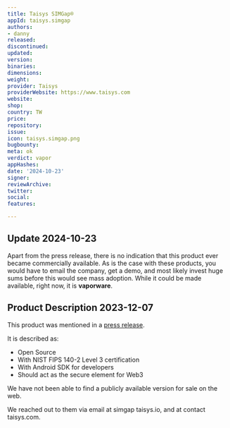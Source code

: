 ```yaml
---
title: Taisys SIMGap®
appId: taisys.simgap
authors:
- danny
released: 
discontinued: 
updated: 
version: 
binaries: 
dimensions: 
weight: 
provider: Taisys
providerWebsite: https://www.taisys.com
website: 
shop: 
country: TW
price: 
repository: 
issue: 
icon: taisys.simgap.png
bugbounty: 
meta: ok
verdict: vapor
appHashes: 
date: '2024-10-23'
signer: 
reviewArchive: 
twitter: 
social: 
features: 

---
```


## Update 2024-10-23

Apart from the press release, there is no indication that this product ever became commercially available. As is the case with these products, you would have to email the company, get a demo, and most likely invest huge sums before this would see mass adoption. While it could be made available, right now, it is **vaporware**.

## Product Description 2023-12-07

This product was mentioned in a [press release](http://taisys.io/news-detail?lang=&id=39d4VQN4kyFspmAwER3_9V6sTZbvIP1IYQQkIBdjyw).

It is described as:

- Open Source
- With NIST FIPS 140-2 Level 3 certification
- With Android SDK for developers
- Should act as the secure element for Web3

We have not been able to find a publicly available version for sale on the web. 

We reached out to them via email at simgap <at> taisys.io, and at contact <at> taisys.com. 
